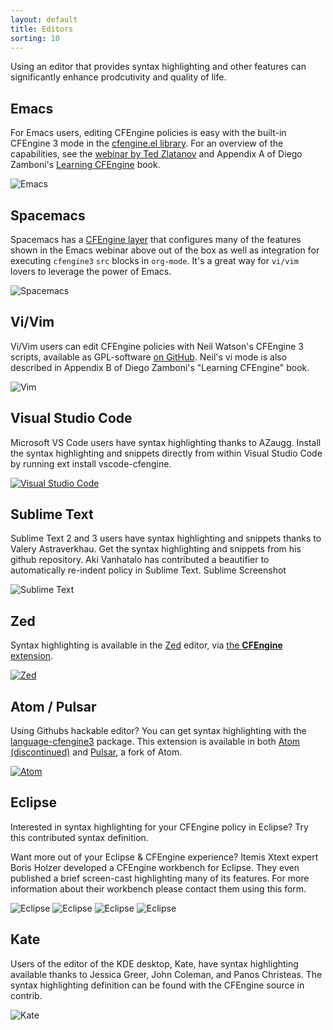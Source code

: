 ```yaml
---
layout: default
title: Editors
sorting: 10
---
```


Using an editor that provides syntax highlighting and other features can significantly enhance prodcutivity and quality of life.

## Emacs

For Emacs users, editing CFEngine policies is easy with the built-in CFEngine 3 mode in the [cfengine.el library](https://github.com/cfengine/core/blob/master/contrib/cfengine.el). For an overview of the capabilities, see the [webinar by Ted Zlatanov](https://www.youtube.com/watch?v=-PPVhwSKNdE) and Appendix A of Diego Zamboni's [Learning CFEngine](https://leanpub.com/learning-cfengine/) book.

![Emacs](guide-writing-and-serving-policy-editors-emacs.png)

## Spacemacs

Spacemacs has a [CFEngine layer](https://github.com/syl20bnr/spacemacs/blob/develop/layers/%2Btools/cfengine/README.org) that configures many of the features shown in the Emacs webinar above out of the box as well as integration for executing `cfengine3` `src` blocks in `org-mode`. It's a great way for `vi/vim` lovers to leverage the power of Emacs.

![Spacemacs](guide-writing-and-serving-policy-editors-spacemacs.png)

## Vi/Vim

Vi/Vim users can edit CFEngine policies with Neil Watson's CFEngine 3 scripts, available as GPL-software [on GitHub](https://github.com/neilhwatson/vim_cf3). Neil's vi mode is also described in Appendix B of Diego Zamboni's "Learning CFEngine" book.

![Vim](guide-writing-and-serving-policy-editors-vim.png)

## Visual Studio Code

Microsoft VS Code users have syntax highlighting thanks to AZaugg. Install the syntax highlighting and snippets directly from within Visual Studio Code by running ext install vscode-cfengine.

[![Visual Studio Code](guide-writing-and-serving-policy-editors-visual-studio-code.png)](https://marketplace.visualstudio.com/items?itemName=azaugg.vscode-cfengine)

## Sublime Text

Sublime Text 2 and 3 users have syntax highlighting and snippets thanks to Valery Astraverkhau. Get the syntax highlighting and snippets from his github repository. Aki Vanhatalo has contributed a beautifier to automatically re-indent policy in Sublime Text.
	 Sublime Screenshot

![Sublime Text](guide-writing-and-serving-policy-editors-sublime-text.jpg)

## Zed

Syntax highlighting is available in the [Zed](https://zed.dev/) editor, via [the **CFEngine** extension](https://zed.dev/extensions?q=CFEngine).

[![Zed](guide-writing-and-serving-policy-editors-zed.png)](https://zed.dev/extensions?q=CFEngine)

## Atom / Pulsar

Using Githubs hackable editor?
You can get syntax highlighting with the [language-cfengine3](https://github.com/olehermanse/language-cfengine3) package.
This extension is available in both [Atom (discontinued)](https://github.blog/news-insights/product-news/sunsetting-atom/) and [Pulsar](https://pulsar-edit.dev/), a fork of Atom.

[![Atom](guide-writing-and-serving-policy-editors-atom.png)](https://web.pulsar-edit.dev/packages/language-cfengine3)

## Eclipse

Interested in syntax highlighting for your CFEngine policy in Eclipse? Try this  contributed syntax definition.

Want more out of your Eclipse & CFEngine experience? Itemis Xtext expert Boris Holzer developed a CFEngine workbench for Eclipse. They even published a brief screen-cast highlighting many of its features. For more information about their workbench please contact them using this form.

![Eclipse](guide-writing-and-serving-policy-editors-eclipse-0.png)
![Eclipse](guide-writing-and-serving-policy-editors-eclipse-1.png)
![Eclipse](guide-writing-and-serving-policy-editors-eclipse-2.png)
![Eclipse](guide-writing-and-serving-policy-editors-eclipse-3.png)

## Kate

Users of the editor of the KDE desktop, Kate, have syntax highlighting available thanks to Jessica Greer, John Coleman, and Panos Christeas. The syntax highlighting definition can be found with the CFEngine source in contrib.

![Kate](guide-writing-and-serving-policy-editors-kate.jpg)
